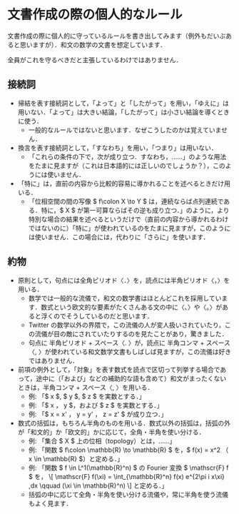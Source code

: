 # 文書作成の際の個人的なルール

文書作成の際に個人的に守っているルールを書き出してみます（例外もだいぶあると思いますが）．和文の数学の文書を想定しています．

全員がこれを守るべきだと主張しているわけではありません．

## 接続詞

* 帰結を表す接続詞として，「よって」と「したがって」を用い，「ゆえに」は用いない．「よって」は大きい結論，「したがって」は小さい結論を導くときに使う．
  * 一般的なルールではないと思います．なぜこうしたのかは覚えていません．
* 換言を表す接続詞として，「すなわち」を用い，「つまり」は用いない．
  * 「これらの条件の下で，次が成り立つ．すなわち，……」のような用法をたまに見ますが（これは日本語的には正しいのでしょうか？），このようには使いません．
* 「特に」は，直前の内容から比較的容易に導かれることを述べるときだけ用いる．
  * 「位相空間の間の写像 $ f\colon X \to Y $ は，連続ならば点列連続である．特に，$ X $ が第一可算ならばその逆も成り立つ．」のように，より特別な場合の結果を述べるというだけで（直前の内容から導かれるわけではないのに）「特に」が使われているのをたまに見ますが，このようには使いません．この場合には，代わりに「さらに」を使います．
  
## 約物

* 原則として，句点には全角ピリオド〈．〉を，読点には半角ピリオド〈，〉を用いる．
  * 数学では一般的な流儀で，和文の数学書はほとんどこれを採用しています．数式という欧文的な要素がたくさんある文の中に〈、〉や〈。〉があると浮くのでそうしているのだと思います．
  * Twitter の数学以外の界隈で，この流儀の人が変人扱いされていたり，この流儀が目の敵にされていたりするのを見たことがあり，驚きました．
  * 句点に 半角ピリオド + スペース〈. 〉が，読点に 半角コンマ + スペース〈, 〉が使われている和文数学文書もしばしば見ますが，この流儀は好きではありません．
* 前項の例外として，「対象」を表す数式を読点で区切って列挙する場合であって，途中に（「および」などの補助的な語も含めて）和文がまったくないときは，半角コンマ + スペース〈, 〉を用いる．
  * 例: 「$ x $, $ y $, $ z $ を実数とする．」
  * 例: 「$ x $，$ y $，および $ z $ を実数とする．」
  * 例: 「$ x = x' $，$ y = y' $，$ z = z' $ が成り立つ．」
* 数式の括弧は，もちろん半角のものを用いる．数式以外の括弧は，括弧の外が「和文的」か「欧文的」かに応じて，全角・半角を使い分ける．
  * 例: 「集合 $ X $ 上の位相（topology）とは，……」
  * 例: 「関数 $ f\colon \mathbb{R} \to \mathbb{R} $ を，$ f(x) = x^2 $（$ x \in \mathbb{R} $）と定める．」
  * 例: 「関数 $ f \in L^1(\mathbb{R}^n) $ の Fourier 変換 $ \mathscr{F} f $ を，
    \\[
      \mathscr{F} f(\xi) = \int_{\mathbb{R}^n} f(x) e^{2\pi i x\xi} \,dx
        \qquad (\xi \in \mathbb{R}^n)
    \\]
    と定める．」
  * 括弧の中に応じて全角・半角を使い分ける流儀や，常に半角を使う流儀もよく見ます．
